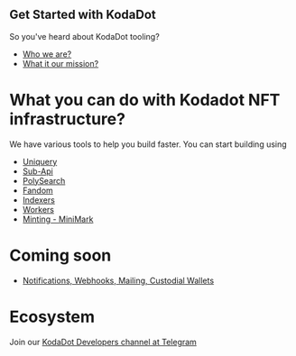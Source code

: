 ## Get Started with KodaDot

So you've heard about KodaDot tooling? 

- [Who we are?](./kodadot-who-we-are.md)
- [What it our mission?](./kodadot-mission.md)

# What you can do with Kodadot NFT infrastructure?

We have various tools to help you build faster. You can start building using
- [Uniquery](./kodadot-api-uniquery.md)
- [Sub-Api](./kodadot-substrate-api-sub-api.md)
- [PolySearch](./kodadot-search-polysearch.md)
- [Fandom](./kodadot-storefront-fandom.md)
- [Indexers](./kodadot-indexers.md)
- [Workers](./kodadot-workers.md)
- [Minting - MiniMark](./kodadot-minter-minimark.md)

# Coming soon

- [Notifications, Webhooks, Mailing, Custodial Wallets](./kodadot-notification-webhook-mailing-custodial-wallet.md)

# Ecosystem

Join our [KodaDot Developers channel at Telegram](https://t.me/kodadot_eco)